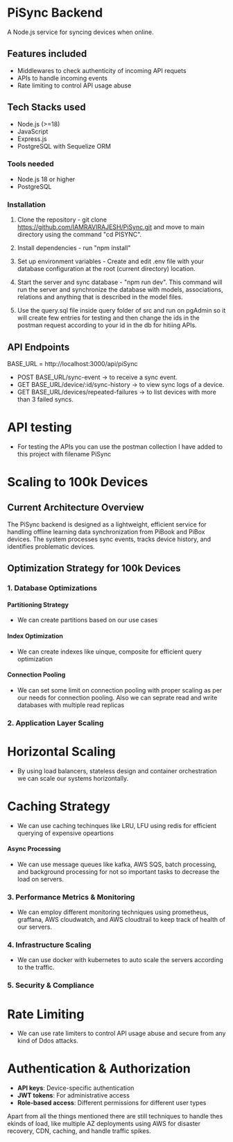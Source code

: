 # PiSync Backend

A Node.js service for syncing devices when online.

## Features included
- Middlewares to check authenticity of incoming API requets
- APIs to handle incoming events
- Rate limiting to control API usage abuse

## Tech Stacks used

- Node.js (>=18)
- JavaScript
- Express.js
- PostgreSQL with Sequelize ORM

### Tools needed

- Node.js 18 or higher
- PostgreSQL

### Installation

1. Clone the repository - git clone https://github.com/IAMRAVIRAJESH/PiSync.git and move to main directory using the command "cd PISYNC".

2. Install dependencies - run "npm install"

3. Set up environment variables - Create and edit .env file with your database configuration at the root (current directory) location.

4. Start the server and sync database - "npm run dev". This command will run the server and synchronize the database with models, associations, relations and anything that is described in the model files.

5. Use the query.sql file inside query folder of src and run on pgAdmin so it will create few entries for testing and then change the ids in the postman request according to your id in the db for hitiing APIs.

## API Endpoints

BASE_URL = http://localhost:3000/api/piSync

- POST BASE_URL/sync-event → to receive a sync event.
- GET BASE_URL/device/:id/sync-history → to view sync logs of a device.
- GET BASE_URL/devices/repeated-failures → to list devices with more than 3 failed syncs.


# API testing

- For testing the APIs you can use the postman collection I have added to this project with filename PiSync


# Scaling to 100k Devices

## Current Architecture Overview

The PiSync backend is designed as a lightweight, efficient service for handling offline learning data synchronization from PiBook and PiBox devices. The system processes sync events, tracks device history, and identifies problematic devices.

## Optimization Strategy for 100k Devices

### 1. Database Optimizations

#### Partitioning Strategy

- We can create partitions based on our use cases

#### Index Optimization

- We can create indexes like uinque, composite for efficient query optimization

#### Connection Pooling

- We can set some limit on connection pooling with proper scaling as per our needs for connection pooling. Also we can seprate read and write databases with multiple read replicas

### 2. Application Layer Scaling

# Horizontal Scaling

- By using load balancers, stateless design and container orchestration we can scale our systems horizontally.

# Caching Strategy

- We can use caching techinques like LRU, LFU using redis for efficient querying of expensive opeartions 

#### Async Processing

- We can use message queues like kafka, AWS SQS, batch processing, and background processing for not so important tasks to decrease the load on servers.

### 3. Performance Metrics & Monitoring

- We can employ different monitoring techniques using prometheus, graffana, AWS cloudwatch, and AWS cloudtrail to keep track of health of our servers.

### 4. Infrastructure Scaling

- We can use docker with kubernetes to auto scale the servers according to the traffic.

### 5. Security & Compliance

# Rate Limiting

- We can use rate limiters to control API usage abuse and secure from any kind of Ddos attacks.

# Authentication & Authorization

- **API keys**: Device-specific authentication
- **JWT tokens**: For administrative access
- **Role-based access**: Different permissions for different user types



Apart from all the things mentioned there are still techniques to handle thes ekinds of load, like multiple AZ deployments using AWS for disaster recovery, CDN, caching, and handle traffic spikes.